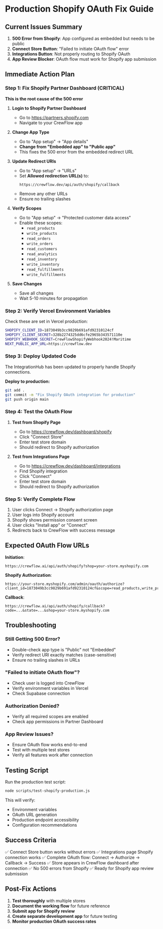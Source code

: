 # Production Shopify OAuth Fix Guide

## Current Issues Summary
1. **500 Error from Shopify**: App configured as embedded but needs to be public
2. **Connect Store Button**: "Failed to initiate OAuth flow" error
3. **Integrations Button**: Not properly routing to Shopify OAuth
4. **App Review Blocker**: OAuth flow must work for Shopify app submission

## Immediate Action Plan

### Step 1: Fix Shopify Partner Dashboard (CRITICAL)
**This is the root cause of the 500 error**

1. **Login to Shopify Partner Dashboard**
   - Go to https://partners.shopify.com
   - Navigate to your CrewFlow app

2. **Change App Type**
   - Go to "App setup" → "App details"
   - **Change from "Embedded app" to "Public app"**
   - This fixes the 500 error from the embedded redirect URL

3. **Update Redirect URIs**
   - Go to "App setup" → "URLs"
   - Set **Allowed redirection URL(s)** to:
     ```
     https://crewflow.dev/api/auth/shopify/callback
     ```
   - Remove any other URLs
   - Ensure no trailing slashes

4. **Verify Scopes**
   - Go to "App setup" → "Protected customer data access"
   - Enable these scopes:
     - `read_products`
     - `write_products`
     - `read_orders`
     - `write_orders`
     - `read_customers`
     - `read_analytics`
     - `read_inventory`
     - `write_inventory`
     - `read_fulfillments`
     - `write_fulfillments`

5. **Save Changes**
   - Save all changes
   - Wait 5-10 minutes for propagation

### Step 2: Verify Vercel Environment Variables
Check these are set in Vercel production:

```bash
SHOPIFY_CLIENT_ID=1873049b3cc9829b691afd92310124cf
SHOPIFY_CLIENT_SECRET=328b2274325dd6cfe2965b343571110e
SHOPIFY_WEBHOOK_SECRET=CrewFlowShopifyWebhook2024!Maritime
NEXT_PUBLIC_APP_URL=https://crewflow.dev
```

### Step 3: Deploy Updated Code
The IntegrationHub has been updated to properly handle Shopify connections.

**Deploy to production:**
```bash
git add .
git commit -m "Fix Shopify OAuth integration for production"
git push origin main
```

### Step 4: Test the OAuth Flow

1. **Test from Shopify Page**
   - Go to https://crewflow.dev/dashboard/shopify
   - Click "Connect Store"
   - Enter test store domain
   - Should redirect to Shopify authorization

2. **Test from Integrations Page**
   - Go to https://crewflow.dev/dashboard/integrations
   - Find Shopify integration
   - Click "Connect"
   - Enter test store domain
   - Should redirect to Shopify authorization

### Step 5: Verify Complete Flow
1. User clicks Connect → Shopify authorization page
2. User logs into Shopify account
3. Shopify shows permission consent screen
4. User clicks "Install app" or "Connect"
5. Redirects back to CrewFlow with success message

## Expected OAuth Flow URLs

**Initiation**:
```
https://crewflow.ai/api/auth/shopify?shop=your-store.myshopify.com
```

**Shopify Authorization**:
```
https://your-store.myshopify.com/admin/oauth/authorize?client_id=1873049b3cc9829b691afd92310124cf&scope=read_products,write_products...&redirect_uri=https://crewflow.ai/api/auth/shopify/callback&state=...
```

**Callback**:
```
https://crewflow.ai/api/auth/shopify/callback?code=...&state=...&shop=your-store.myshopify.com
```

## Troubleshooting

### Still Getting 500 Error?
- Double-check app type is "Public" not "Embedded"
- Verify redirect URI exactly matches (case-sensitive)
- Ensure no trailing slashes in URLs

### "Failed to initiate OAuth flow"?
- Check user is logged into CrewFlow
- Verify environment variables in Vercel
- Check Supabase connection

### Authorization Denied?
- Verify all required scopes are enabled
- Check app permissions in Partner Dashboard

### App Review Issues?
- Ensure OAuth flow works end-to-end
- Test with multiple test stores
- Verify all features work after connection

## Testing Script

Run the production test script:
```bash
node scripts/test-shopify-production.js
```

This will verify:
- Environment variables
- OAuth URL generation
- Production endpoint accessibility
- Configuration recommendations

## Success Criteria

✅ Connect Store button works without errors
✅ Integrations page Shopify connection works
✅ Complete OAuth flow: Connect → Authorize → Callback → Success
✅ Store appears in CrewFlow dashboard after connection
✅ No 500 errors from Shopify
✅ Ready for Shopify app review submission

## Post-Fix Actions

1. **Test thoroughly** with multiple stores
2. **Document the working flow** for future reference
3. **Submit app for Shopify review**
4. **Create separate development app** for future testing
5. **Monitor production OAuth success rates**
